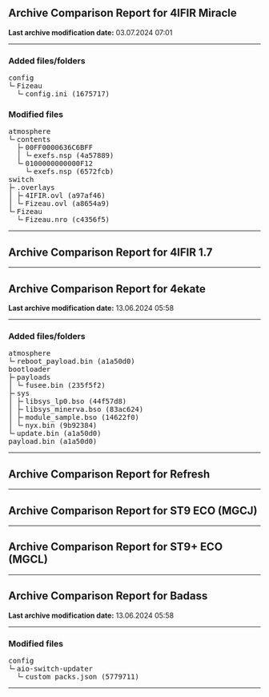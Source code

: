 <h2>Archive Comparison Report for <b>4IFIR Miracle</b></h2><b>Last archive modification date:</b> 03.07.2024 07:01<hr>

<h3>Added files/folders</h3>
<pre>config
└╴Fizeau
  └╴config.ini (1675717)
</pre>
<h3>Modified files</h3>
<pre>atmosphere
└╴contents
  ├╴00FF0000636C6BFF
  │ └╴exefs.nsp (4a57889)
  └╴0100000000000F12
    └╴exefs.nsp (6572fcb)
switch
├╴.overlays
│ ├╴4IFIR.ovl (a97af46)
│ └╴Fizeau.ovl (a8654a9)
└╴Fizeau
  └╴Fizeau.nro (c4356f5)
</pre>
<hr>

<h2>Archive Comparison Report for <b>4IFIR 1.7</b></h2><hr>

<h2>Archive Comparison Report for <b>4ekate</b></h2><b>Last archive modification date:</b> 13.06.2024 05:58<hr>

<h3>Added files/folders</h3>
<pre>atmosphere
└╴reboot_payload.bin (a1a50d0)
bootloader
├╴payloads
│ └╴fusee.bin (235f5f2)
├╴sys
│ ├╴libsys_lp0.bso (44f57d8)
│ ├╴libsys_minerva.bso (83ac624)
│ ├╴module_sample.bso (14622f0)
│ └╴nyx.bin (9b92384)
└╴update.bin (a1a50d0)
payload.bin (a1a50d0)
</pre>
<hr>

<h2>Archive Comparison Report for <b>Refresh</b></h2><hr>

<h2>Archive Comparison Report for <b>ST9 ECO (MGCJ)</b></h2><hr>

<h2>Archive Comparison Report for <b>ST9+ ECO (MGCL)</b></h2><hr>

<h2>Archive Comparison Report for <b>Badass</b></h2><b>Last archive modification date:</b> 13.06.2024 05:58<hr>

<h3>Modified files</h3>
<pre>config
└╴aio-switch-updater
  └╴custom_packs.json (5779711)
</pre>
<hr>

